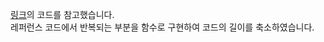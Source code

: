 [링크](https://github.com/motokimura/yolo_v1_pytorch)의 코드를 참고했습니다.  
레퍼런스 코드에서 반복되는 부분을 함수로 구현하여 코드의 길이를 축소하였습니다.  